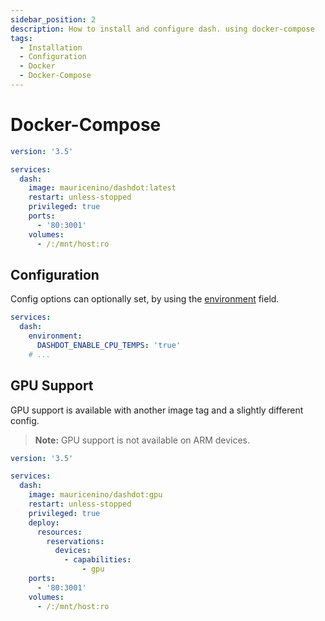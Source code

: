 ```yaml
---
sidebar_position: 2
description: How to install and configure dash. using docker-compose
tags:
  - Installation
  - Configuration
  - Docker
  - Docker-Compose
---
```


# Docker-Compose

```yml
version: '3.5'

services:
  dash:
    image: mauricenino/dashdot:latest
    restart: unless-stopped
    privileged: true
    ports:
      - '80:3001'
    volumes:
      - /:/mnt/host:ro
```

## Configuration

Config options can optionally set, by using the [environment](https://docs.docker.com/compose/compose-file/#environment) field.

```yml
services:
  dash:
    environment:
      DASHDOT_ENABLE_CPU_TEMPS: 'true'
    # ...
```

## GPU Support

GPU support is available with another image tag and a slightly different config.

> **Note:** GPU support is not available on ARM devices.

```yml
version: '3.5'

services:
  dash:
    image: mauricenino/dashdot:gpu
    restart: unless-stopped
    privileged: true
    deploy:
      resources:
        reservations:
          devices:
            - capabilities:
                - gpu
    ports:
      - '80:3001'
    volumes:
      - /:/mnt/host:ro
```
